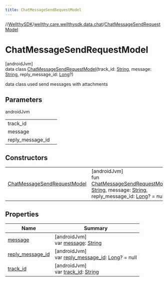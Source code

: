```yaml
---
title: ChatMessageSendRequestModel
---
```

//[WellthySDK](../../../index.html)/[wellthy.care.wellthysdk.data.chat](../index.html)/[ChatMessageSendRequestModel](index.html)



# ChatMessageSendRequestModel



[androidJvm]\
data class [ChatMessageSendRequestModel](index.html)(track_id: [String](https://kotlinlang.org/api/latest/jvm/stdlib/kotlin/-string/index.html), message: [String](https://kotlinlang.org/api/latest/jvm/stdlib/kotlin/-string/index.html), reply_message_id: [Long](https://kotlinlang.org/api/latest/jvm/stdlib/kotlin/-long/index.html)?)

data class used send messages with attachments



## Parameters


androidJvm

| | |
|---|---|
| track_id |  |
| message |  |
| reply_message_id |  |



## Constructors


| | |
|---|---|
| [ChatMessageSendRequestModel](-chat-message-send-request-model.html) | [androidJvm]<br>fun [ChatMessageSendRequestModel](-chat-message-send-request-model.html)(track_id: [String](https://kotlinlang.org/api/latest/jvm/stdlib/kotlin/-string/index.html), message: [String](https://kotlinlang.org/api/latest/jvm/stdlib/kotlin/-string/index.html), reply_message_id: [Long](https://kotlinlang.org/api/latest/jvm/stdlib/kotlin/-long/index.html)? = null) |


## Properties


| Name | Summary |
|---|---|
| [message](message.html) | [androidJvm]<br>var [message](message.html): [String](https://kotlinlang.org/api/latest/jvm/stdlib/kotlin/-string/index.html) |
| [reply_message_id](reply_message_id.html) | [androidJvm]<br>var [reply_message_id](reply_message_id.html): [Long](https://kotlinlang.org/api/latest/jvm/stdlib/kotlin/-long/index.html)? = null |
| [track_id](track_id.html) | [androidJvm]<br>var [track_id](track_id.html): [String](https://kotlinlang.org/api/latest/jvm/stdlib/kotlin/-string/index.html) |

